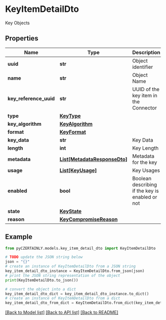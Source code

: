 # KeyItemDetailDto

Key Objects

## Properties

Name | Type | Description | Notes
------------ | ------------- | ------------- | -------------
**uuid** | **str** | Object identifier | 
**name** | **str** | Object Name | 
**key_reference_uuid** | **str** | UUID of the key item in the Connector | 
**type** | [**KeyType**](KeyType.md) |  | 
**key_algorithm** | [**KeyAlgorithm**](KeyAlgorithm.md) |  | 
**format** | [**KeyFormat**](KeyFormat.md) |  | [optional] 
**key_data** | **str** | Key Data | [optional] 
**length** | **int** | Key Length | [optional] 
**metadata** | [**List[MetadataResponseDto]**](MetadataResponseDto.md) | Metadata for the key | [optional] 
**usage** | [**List[KeyUsage]**](KeyUsage.md) | Key Usages | 
**enabled** | **bool** | Boolean describing if the key is enabled or not | 
**state** | [**KeyState**](KeyState.md) |  | 
**reason** | [**KeyCompromiseReason**](KeyCompromiseReason.md) |  | [optional] 

## Example

```python
from pyCZERTAINLY.models.key_item_detail_dto import KeyItemDetailDto

# TODO update the JSON string below
json = "{}"
# create an instance of KeyItemDetailDto from a JSON string
key_item_detail_dto_instance = KeyItemDetailDto.from_json(json)
# print the JSON string representation of the object
print(KeyItemDetailDto.to_json())

# convert the object into a dict
key_item_detail_dto_dict = key_item_detail_dto_instance.to_dict()
# create an instance of KeyItemDetailDto from a dict
key_item_detail_dto_from_dict = KeyItemDetailDto.from_dict(key_item_detail_dto_dict)
```
[[Back to Model list]](../README.md#documentation-for-models) [[Back to API list]](../README.md#documentation-for-api-endpoints) [[Back to README]](../README.md)


